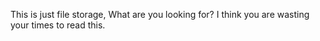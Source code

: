 This is just file storage, What are you looking for?
I think you are wasting your times to read this.
